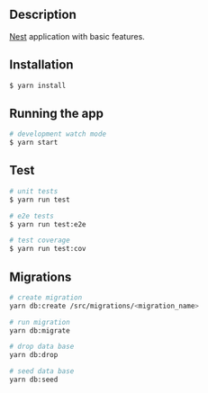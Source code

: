 ## Description

[Nest](https://github.com/nestjs/nest) application with basic features.

## Installation

```bash
$ yarn install
```

## Running the app

```bash
# development watch mode
$ yarn start
```

## Test

```bash
# unit tests
$ yarn run test

# e2e tests
$ yarn run test:e2e

# test coverage
$ yarn run test:cov
```

## Migrations

```bash
# create migration
yarn db:create /src/migrations/<migration_name>

# run migration
yarn db:migrate

# drop data base
yarn db:drop

# seed data base
yarn db:seed
```
